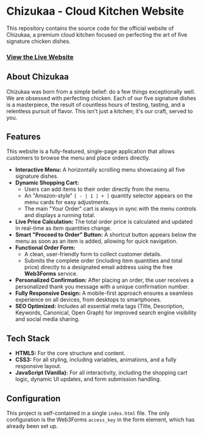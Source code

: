# Chizukaa - Cloud Kitchen Website

This repository contains the source code for the official website of Chizukaa, a premium cloud kitchen focused on perfecting the art of five signature chicken dishes.

### [View the Live Website](https://saieshwar789.github.io/chizukaa/)

## About Chizukaa

Chizukaa was born from a simple belief: do a few things exceptionally well. We are obsessed with perfecting chicken. Each of our five signature dishes is a masterpiece, the result of countless hours of testing, tasting, and a relentless pursuit of flavor. This isn't just a kitchen; it's our craft, served to you.

## Features

This website is a fully-featured, single-page application that allows customers to browse the menu and place orders directly.

- **Interactive Menu:** A horizontally scrolling menu showcasing all five signature dishes.
- **Dynamic Shopping Cart:**
  - Users can add items to their order directly from the menu.
  - An "Amazon-style" `[ - | 1 | + ]` quantity selector appears on the menu cards for easy adjustments.
  - The main "Your Order" cart is always in sync with the menu controls and displays a running total.
- **Live Price Calculation:** The total order price is calculated and updated in real-time as item quantities change.
- **Smart "Proceed to Order" Button:** A shortcut button appears below the menu as soon as an item is added, allowing for quick navigation.
- **Functional Order Form:**
  - A clean, user-friendly form to collect customer details.
  - Submits the complete order (including item quantities and total price) directly to a designated email address using the free **Web3Forms** service.
- **Personalized Confirmation:** After placing an order, the user receives a personalized thank you message with a unique confirmation number.
- **Fully Responsive Design:** A mobile-first approach ensures a seamless experience on all devices, from desktops to smartphones.
- **SEO Optimized:** Includes all essential meta tags (Title, Description, Keywords, Canonical, Open Graph) for improved search engine visibility and social media sharing.

## Tech Stack

- **HTML5:** For the core structure and content.
- **CSS3:** For all styling, including variables, animations, and a fully responsive layout.
- **JavaScript (Vanilla):** For all interactivity, including the shopping cart logic, dynamic UI updates, and form submission handling.

## Configuration

This project is self-contained in a single `index.html` file. The only configuration is the Web3Forms `access_key` in the form element, which has already been set up.

